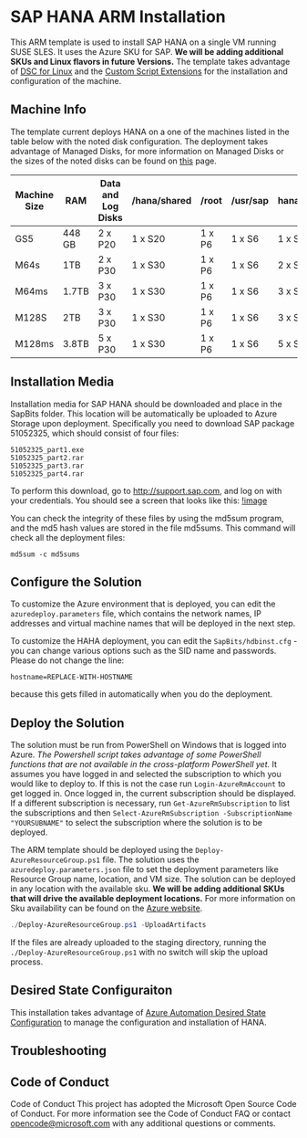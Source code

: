 # SAP HANA ARM Installation
This ARM template is used to install SAP HANA on a single VM running SUSE SLES. It uses the Azure SKU for SAP. **We will be adding additional SKUs and Linux flavors in future Versions.** The template takes advantage of [DSC for Linux](https://github.com/Azure/azure-linux-extensions/tree/master/DSC) and the [Custom Script Extensions](https://github.com/Azure/azure-linux-extensions/tree/master/CustomScript) for the installation and configuration of the machine.

## Machine Info
The template current deploys HANA on a one of the machines listed in the table below with the noted disk configuration.  The deployment takes advantage of Managed Disks, for more information on Managed Disks or the sizes of the noted disks can be found on [this](https://docs.microsoft.com/en-us/azure/storage/storage-managed-disks-overview#pricing-and-billing) page.

Machine Size | RAM | Data and Log Disks | /hana/shared | /root | /usr/sap | hana/backup
------------ | --- | ------------------ | ------------ | ----- | -------- | -----------
GS5 | 448 GB | 2 x P20 | 1 x S20 | 1 x P6 | 1 x S6 | 1 x S30
M64s | 1TB | 2 x P30 | 1 x S30 | 1 x P6 | 1 x S6 | 2 x S30
M64ms | 1.7TB | 3 x P30 | 1 x S30 | 1 x P6 | 1 x S6 | 3 x S30
M128S | 2TB | 3 x P30 | 1 x S30 | 1 x P6 | 1 x S6 | 3 x S30
M128ms | 3.8TB | 5 x P30 | 1 x S30 | 1 x P6 | 1 x S6 | 5 x S30

## Installation Media
Installation media for SAP HANA should be downloaded and place in the SapBits folder. This location will be automatically be uploaded to Azure Storage upon deployment.  Specifically you need to download SAP package 51052325, which should consist of four files:
```
51052325_part1.exe
51052325_part2.rar
51052325_part3.rar
51052325_part4.rar
```

To perform this download, go to http://support.sap.com, and log on with your credentials.  You should see a screen that looks like this:
[!image](./media/)



You can check the integrity of these files by using the md5sum program, and the md5 hash values are stored in the file md5sums.  This command will check all the deployment files:
```
md5sum -c md5sums
```

## Configure the Solution
To customize the Azure environment that is deployed, you can edit the `azuredeploy.parameters` file, which contains the network names, IP addresses and virtual machine names that will be deployed in the next step.

To customize the HAHA deployment, you can edit the `SapBits/hdbinst.cfg` - you can change various options such as the SID name and passwords.  Please do not change the line:
```
hostname=REPLACE-WITH-HOSTNAME
```
because this gets filled in automatically when you do the deployment.

## Deploy the Solution
The solution must be run from PowerShell on Windows that is logged into Azure. *The Powershell script takes advantage of some PowerShell functions that are not available in the cross-platform PowerShell yet.* It assumes you have logged in and selected the subscription to which you would like to deploy to. If this is not the case run `Login-AzureRmAccount` to get logged in. Once logged in, the current subscription should be displayed. If a different subscription is necessary, run `Get-AzureRmSubscription` to list the subscriptions and then `Select-AzureRmSubscription -SubscriptionName "YOURSUBNAME"` to select the subscription where the solution is to be deployed.

The ARM template should be deployed using the `Deploy-AzureResourceGroup.ps1` file. The solution uses the `azuredeploy.parameters.json` file to set the deployment parameters like Resource Group name, location, and VM size. The solution can be deployed in any location with the available sku. **We will be adding additional SKUs that will drive the available deployment locations.** For more information on Sku availability can be found on the [Azure website](https://azure.microsoft.com/en-us/pricing/details/cloud-services/).

```powershell
./Deploy-AzureResourceGroup.ps1 -UploadArtifacts
```

If the files are already uploaded to the staging directory, running the `./Deploy-AzureResourceGroup.ps1` with no switch will skip the upload process.

## Desired State Configuraiton
This installation takes advantage of [Azure Automation Desired State Configuration](https://azure.microsoft.com/en-us/blog/what-why-how-azure-automation-desired-state-configuration/) to manage the configuration and installation of HANA.

## Troubleshooting

## Code of Conduct
Code of Conduct
This project has adopted the Microsoft Open Source Code of Conduct. For more information see the Code of Conduct FAQ or contact [opencode@microsoft.com](mailto:opencode@microsoft.com) with any additional questions or comments.
